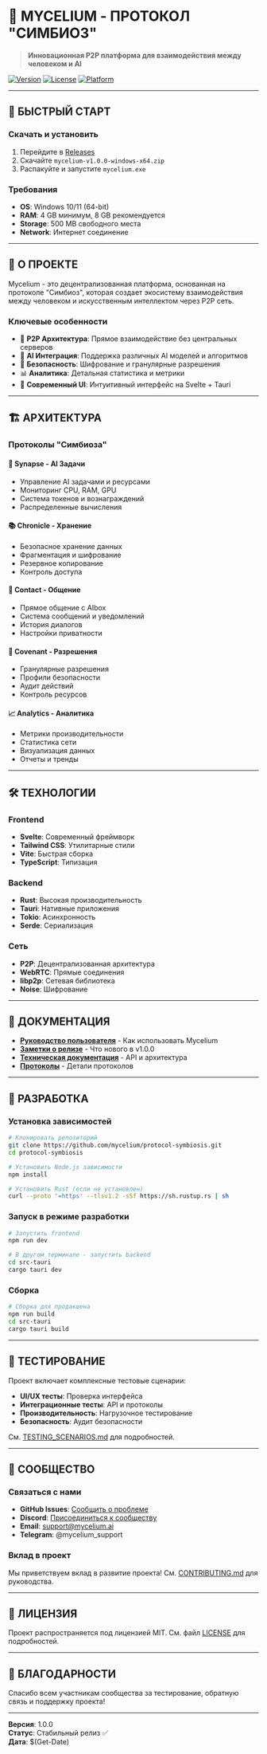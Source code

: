# 🍄 **MYCELIUM - ПРОТОКОЛ "СИМБИОЗ"**

> **Инновационная P2P платформа для взаимодействия между человеком и AI**

[![Version](https://img.shields.io/badge/version-1.0.0-blue.svg)](https://github.com/mycelium/protocol-symbiosis/releases)
[![License](https://img.shields.io/badge/license-MIT-green.svg)](LICENSE)
[![Platform](https://img.shields.io/badge/platform-Windows-lightgrey.svg)](https://github.com/mycelium/protocol-symbiosis/releases)

---

## 🚀 **БЫСТРЫЙ СТАРТ**

### **Скачать и установить**
1. Перейдите в [Releases](https://github.com/mycelium/protocol-symbiosis/releases)
2. Скачайте `mycelium-v1.0.0-windows-x64.zip`
3. Распакуйте и запустите `mycelium.exe`

### **Требования**
- **OS**: Windows 10/11 (64-bit)
- **RAM**: 4 GB минимум, 8 GB рекомендуется
- **Storage**: 500 MB свободного места
- **Network**: Интернет соединение

---

## 🎯 **О ПРОЕКТЕ**

Mycelium - это децентрализованная платформа, основанная на протоколе "Симбиоз", которая создает экосистему взаимодействия между человеком и искусственным интеллектом через P2P сеть.

### **Ключевые особенности**
- 🔗 **P2P Архитектура**: Прямое взаимодействие без центральных серверов
- 🤖 **AI Интеграция**: Поддержка различных AI моделей и алгоритмов
- 🔐 **Безопасность**: Шифрование и гранулярные разрешения
- 📊 **Аналитика**: Детальная статистика и метрики
- 🎨 **Современный UI**: Интуитивный интерфейс на Svelte + Tauri

---

## 🏗️ **АРХИТЕКТУРА**

### **Протоколы "Симбиоза"**

#### **🧠 Synapse - AI Задачи**
- Управление AI задачами и ресурсами
- Мониторинг CPU, RAM, GPU
- Система токенов и вознаграждений
- Распределенные вычисления

#### **📚 Chronicle - Хранение**
- Безопасное хранение данных
- Фрагментация и шифрование
- Резервное копирование
- Контроль доступа

#### **💬 Contact - Общение**
- Прямое общение с AIbox
- Система сообщений и уведомлений
- История диалогов
- Настройки приватности

#### **🔐 Covenant - Разрешения**
- Гранулярные разрешения
- Профили безопасности
- Аудит действий
- Контроль ресурсов

#### **📈 Analytics - Аналитика**
- Метрики производительности
- Статистика сети
- Визуализация данных
- Отчеты и тренды

---

## 🛠️ **ТЕХНОЛОГИИ**

### **Frontend**
- **Svelte**: Современный фреймворк
- **Tailwind CSS**: Утилитарные стили
- **Vite**: Быстрая сборка
- **TypeScript**: Типизация

### **Backend**
- **Rust**: Высокая производительность
- **Tauri**: Нативные приложения
- **Tokio**: Асинхронность
- **Serde**: Сериализация

### **Сеть**
- **P2P**: Децентрализованная архитектура
- **WebRTC**: Прямые соединения
- **libp2p**: Сетевая библиотека
- **Noise**: Шифрование

---

## 📖 **ДОКУМЕНТАЦИЯ**

- **[Руководство пользователя](USER_GUIDE.md)** - Как использовать Mycelium
- **[Заметки о релизе](RELEASE_NOTES.md)** - Что нового в v1.0.0
- **[Техническая документация](docs/)** - API и архитектура
- **[Протоколы](SYMBIOSIS_PROTOCOL_FINAL_OVERVIEW.md)** - Детали протоколов

---

## 🚀 **РАЗРАБОТКА**

### **Установка зависимостей**
```bash
# Клонировать репозиторий
git clone https://github.com/mycelium/protocol-symbiosis.git
cd protocol-symbiosis

# Установить Node.js зависимости
npm install

# Установить Rust (если не установлен)
curl --proto '=https' --tlsv1.2 -sSf https://sh.rustup.rs | sh
```

### **Запуск в режиме разработки**
```bash
# Запустить frontend
npm run dev

# В другом терминале - запустить backend
cd src-tauri
cargo tauri dev
```

### **Сборка**
```bash
# Сборка для продакшена
npm run build
cd src-tauri
cargo tauri build
```

---

## 🧪 **ТЕСТИРОВАНИЕ**

Проект включает комплексные тестовые сценарии:

- **UI/UX тесты**: Проверка интерфейса
- **Интеграционные тесты**: API и протоколы
- **Производительность**: Нагрузочное тестирование
- **Безопасность**: Аудит безопасности

См. [TESTING_SCENARIOS.md](TESTING_SCENARIOS.md) для подробностей.

---

## 🤝 **СООБЩЕСТВО**

### **Связаться с нами**
- **GitHub Issues**: [Сообщить о проблеме](https://github.com/mycelium/protocol-symbiosis/issues)
- **Discord**: [Присоединиться к сообществу](https://discord.gg/mycelium)
- **Email**: support@mycelium.ai
- **Telegram**: @mycelium_support

### **Вклад в проект**
Мы приветствуем вклад в развитие проекта! См. [CONTRIBUTING.md](CONTRIBUTING.md) для руководства.

---

## 📄 **ЛИЦЕНЗИЯ**

Проект распространяется под лицензией MIT. См. файл [LICENSE](LICENSE) для подробностей.

---

## 🙏 **БЛАГОДАРНОСТИ**

Спасибо всем участникам сообщества за тестирование, обратную связь и поддержку проекта!

---

**Версия**: 1.0.0  
**Статус**: Стабильный релиз ✅  
**Дата**: $(Get-Date)
